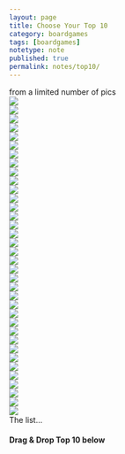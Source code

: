```yaml
---
layout: page
title: Choose Your Top 10
category: boardgames
tags: [boardgames]
notetype: note
published: true
permalink: notes/top10/
---
```


<script src='https://cdnjs.cloudflare.com/ajax/libs/dragula/3.7.2/dragula.js'></script>


<link rel="stylesheet" media="all" href="/css/drag.css">
from a limited number of pics

<div class="container">
  <div class="left">
    <div id="drag-elements">
      <div data-bg="Gaia Project"><img src="/img/bg/gaiaproject1.jpg"></div>
      <div data-bg="Terraforming Mars"><img src="/img/bg/terraformingmars.jpg"></div>
      <div data-bg="Terra Mystica"><img src="/img/bg/terramystica.jpg"></div>
      <div data-bg="Orleans"><img src="/img/bg/orleans.jpg"></div>
      <div data-bg="Trajan"><img src="/img/bg/trajan.jpg"></div>
      <div data-bg="TI 4"><img src="/img/bg/ti4.jpg"></div>
      <div data-bg="Concordia"><img src="/img/bg/concordia.jpg"></div>
      <div data-bg="Concordia Venus"><img src="/img/bg/concordiavenus.jpg"></div>
      <div data-bg="Great Western Trail"><img src="/img/bg/gwt.jpg"></div>
      <div data-bg="Glass Road"><img src="/img/bg/glassroad.jpg"></div>
      <div data-bg="Hansa Teutonica"><img src="/img/bg/hansateutonica.jpg"></div>
      <div data-bg="Istanbul"><img src="/img/bg/istanbul.jpg"></div>
      <div data-bg="Yokohama"><img src="/img/bg/yokohama2.jpg"></div>
      <div data-bg="Heaven and Ale"><img src="/img/bg/heavenandale.jpg"></div>
      <div data-bg="a Feast for Odin"><img src="/img/bg/affo.jpg"></div>
      <div data-bg="Altiplano"><img src="/img/bg/altiplano.jpg"></div>
      <div data-bg="Everdell"><img src="/img/bg/everdell.jpg"></div>
      <div data-bg="Nusfjord"><img src="/img/bg/nusfjord.jpg"></div>
      <div data-bg="Vinhos"><img src="/img/bg/vinhos.jpg"></div>
      <div data-bg="Ora et Labora"><img src="/img/bg/oel.jpg"></div>
      <div data-bg="the Gallerist"><img src="/img/bg/gallerist.jpg"></div>
      <div data-bg="Scythe"><img src="/img/bg/scythe.jpg"></div>
      <div data-bg="Anachrony"><img src="/img/bg/anachrony.jpg"></div>
      <div data-bg="Blood Rage"><img src="/img/bg/bloodrage.jpg"></div>
      <div data-bg="Bruxelles 1893"><img src="/img/bg/bruxelles1893.jpg"></div>
      <div data-bg="Let's Make a Bus Route"><img src="/img/bg/busroute.jpg"></div>
      <div data-bg="Caverna"><img src="/img/bg/caverna.jpg"></div>
      <div data-bg="Caylus"><img src="/img/bg/caylus.jpg"></div>
      <div data-bg="Tournay"><img src="/img/bg/tournay.jpg"></div>
      <div data-bg="Troyes"><img src="/img/bg/troyes.jpg"></div>
      <div data-bg="Feudum"><img src="/img/bg/feudum.jpg"></div>
      <div data-bg="Root"><img src="/img/bg/root.jpg"></div>
      <div data-bg="Nusfjord"><img src="/img/bg/nusfjord.jpg"></div>
      <div data-bg="Gugong"><img src="/img/bg/gugong.jpg"></div>
      <div data-bg="Bruges"><img src="/img/bg/bruges.jpg"></div>
      <div data-bg="Spirit Island"><img src="/img/bg/spiritisland.jpg"></div>
    </div>

  </div>
  <div class="right">
    <div id="display">The list...</div>
    <h4>Drag & Drop Top 10 below</h4>
    <div id="drop-target">
    </div>
  </div>
</div>
<script language="javascript" src="/js/drag.js"></script>

